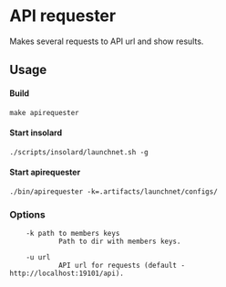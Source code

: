 API requester
===============
   Makes several requests to API url and show results.

Usage
----------
#### Build

    make apirequester
   
#### Start insolard

    ./scripts/insolard/launchnet.sh -g
   
#### Start apirequester

    ./bin/apirequester -k=.artifacts/launchnet/configs/

### Options

        -k path to members keys
                Path to dir with members keys.

        -u url
                API url for requests (default - http://localhost:19101/api).
